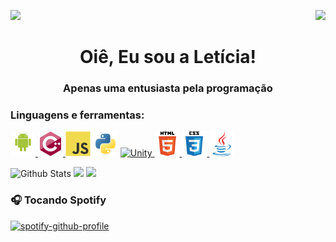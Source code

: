<!-- <p align="center">
  Visitor count<br>
  <img src="https://profile-counter.glitch.me/Leticiakkkkkk/count.svg" />
</p> -->

<p>
<a href="https://count.getloli.com/"><img src="https://count.getloli.com/get/@: Leticiakkkkkk"></a>
<img src="https://weather-icon.journeyad.repl.co/@shenzhen?v=1" align="right">
</p>
<h1 align="center">Oiê, Eu sou a Letícia!</h1>
<h3 align="center">Apenas uma entusiasta pela programação</h3>
<h3 align="left">Linguagens e ferramentas:</h3>
<p align="left"> <a href="https://developer.android.com" target="_blank"> <img src="https://raw.githubusercontent.com/devicons/devicon/master/icons/android/android-original-wordmark.svg" alt="android" width="40" height="40"/> 
</a> <a href="https://www.w3schools.com/cpp/" target="_blank"> <img src="https://raw.githubusercontent.com/devicons/devicon/master/icons/cplusplus/cplusplus-original.svg" alt="cplusplus" width="40" height="40"/> </a> 
<img src="https://raw.githubusercontent.com/devicons/devicon/master/icons/javascript/javascript-original.svg" alt="javascript" width="40" height="40"/> </a> 
<img src="https://raw.githubusercontent.com/devicons/devicon/master/icons/python/python-original.svg" alt="python" width="40" height="40"/> </a> 
<a href="Unity" target="_blank"> <img src="https://cdn.jsdelivr.net/gh/devicons/devicon/icons/unity/unity-original.svg" alt="Unity" width="40" height="40"/> </a>  <a href="https://www.w3.org/html/" target="_blank"> <img src="https://raw.githubusercontent.com/devicons/devicon/master/icons/html5/html5-original-wordmark.svg" alt="html5" width="40" height="40"/> </a>
<a href="https://www.w3schools.com/css/" target="_blank"> <img src="https://raw.githubusercontent.com/devicons/devicon/master/icons/css3/css3-original-wordmark.svg" alt="css3" width="40" height="40"/> </a>
<a href="https://www.java.com" target="_blank"> <img src="https://raw.githubusercontent.com/devicons/devicon/master/icons/java/java-original.svg" alt="java" width="40" height="40"/> </a>

</p>

![Github Stats](https://github-readme-stats.vercel.app/api?username=Leticiakkkkkk&bg_color=30,e96443,904e95&title_color=fff&text_color=fff)
![](https://raw.githubusercontent.com/Leticiakkkkkk/github-stats-transparent/output/generated/overview.svg)
![](https://raw.githubusercontent.com/Leticiakkkkkk/github-stats-transparent/output/generated/languages.svg)
### 🎧 Tocando Spotify
[![spotify-github-profile](https://spotify-github-profile.vercel.app/api/view?uid=je2q6gy7r48xmxuhizsyptahz&cover_image=true&theme=default&bar_color=ff00ff&bar_color_cover=false)](https://spotify-github-profile.vercel.app/api/view?uid=je2q6gy7r48xmxuhizsyptahz&redirect=true)







